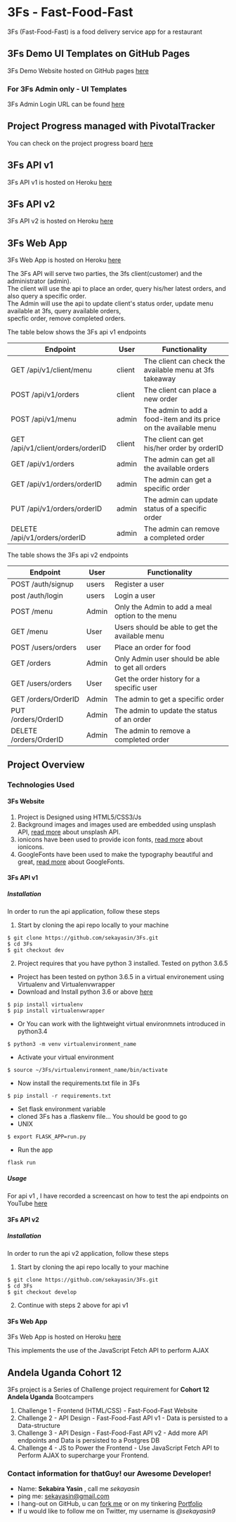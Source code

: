 
# 3Fs - Fast-Food-Fast
3Fs (Fast-Food-Fast) is a food delivery service app for a restaurant

## 3Fs Demo UI Templates on GitHub Pages
3Fs Demo Website hosted on GitHub pages <a href="https://sekayasin.github.io/3Fs/UI">here</a>
### For 3Fs Admin only - UI Templates
3Fs Admin Login URL can be found <a href="https://sekayasin.github.io/3Fs/UI/admin.html">here</a>

## Project Progress managed with PivotalTracker 
You can check on the project progress board <a href="https://www.pivotaltracker.com/n/projects/2195804">here</a>

## 3Fs API v1
3Fs API v1 is hosted on Heroku <a href="https://sekayasin-3fs-api.herokuapp.com/">here</a>

## 3Fs API v2
3Fs API v2 is hosted on Heroku [here](https://sekayasin-3fs-apiv2.herokuapp.com)

## 3Fs Web App
3Fs Web App is hosted on Heroku [here](https://sekayasin-3fs-webapp.herokuapp.com)

The 3Fs API will serve two parties, the 3fs client(customer) and the administrator (admin).\
The client will use the api to place an order, query his/her latest orders, and also query a specific order.\
The Admin will use the api to update client's status order, update menu available at 3fs, query available orders,\
specfic order, remove completed orders.
 
The table below shows the 3Fs api v1 endpoints

| Endpoint | User | Functionality |
| --- | --- | --- |
| GET /api/v1/client/menu | client | The client can check the available menu at 3fs takeaway |
| POST /api/v1/orders | client | The client can place a new order |
| POST /api/v1/menu | admin | The admin to add a food-item and its price on the available menu |
| GET /api/v1/client/orders/orderID | client | The client can get his/her order by orderID |
| GET /api/v1/orders | admin | The admin can get all the available orders |
| GET /api/v1/orders/orderID | admin | The admin can get a specific order |
| PUT /api/v1/orders/orderID | admin | The admin can update status of a specific order |
| DELETE /api/v1/orders/orderID | admin | The admin can remove a completed order |

The table shows the 3Fs api v2 endpoints

| Endpoint | User | Functionality |
| --- | --- | --- |
| POST /auth/signup | users | Register a user |
| post /auth/login | users | Login a user |
| POST /menu | Admin | Only the Admin to add a meal option to the menu |
| GET /menu | User | Users should be able to get the available menu |
| POST /users/orders | user | Place an order for food |
| GET /orders | Admin | Only Admin user should be able to get all orders |
| GET /users/orders | User | Get the order history for a specific user |
| GET /orders/OrderID | Admin | The admin to get a specific order |
| PUT /orders/OrderID | Admin | The admin to update the status of an order |
| DELETE /orders/OrderID | Admin | The admin to remove a completed order |
   
## Project Overview
### Technologies Used
#### 3Fs Website
1. Project is Designed using HTML5/CSS3/Js
2. Background images and images used are embedded using unsplash API, <a href="https://source.unsplash.com/">read more</a> about unsplash API.
3. ionicons have been used to provide icon fonts, <a href="https://ionicons.com/">read more</a> about ionicons.
4. GoogleFonts have been used to make the typography beautiful and great, <a href="https://fonts.google.com/">read more</a> about GoogleFonts. 

#### 3Fs API v1
##### Installation
In order to run the api application, follow these steps
1. Start by cloning the api repo locally to your machine
```
$ git clone https://github.com/sekayasin/3Fs.git
$ cd 3Fs
$ git checkout dev
```
2. Project requires that you have python 3 installed. Tested on python 3.6.5
- Project has been tested on python 3.6.5 in a virtual environement using Virtualenv and Virtualenvwrapper
- Download and Install python 3.6 or above [here](https://www.python.org/downloads/)
```
$ pip install virtualenv
$ pip install virtualenvwrapper
```
- Or You can work with the lightweight virtual environmnets introduced in python3.4
```
$ python3 -m venv virtualenvironment_name
```
- Activate your virtual environment
```
$ source ~/3Fs/virtualenvironment_name/bin/activate
```
- Now install the requirements.txt file in 3Fs
```
$ pip install -r requirements.txt
```
- Set flask environment variable
- cloned 3Fs has a .flaskenv file... You should be good to go
- UNIX
```
$ export FLASK_APP=run.py
```
- Run the app
```
flask run
``` 
##### Usage
For api v1 , I have recorded a screencast on how to test the api endpoints on YouTube [here](https://www.youtube.com/watch?v=lGi0FNqr_Ps)

#### 3Fs API v2
##### Installation
In order to run the api v2 application, follow these steps
1. Start by cloning the api repo locally to your machine
```
$ git clone https://github.com/sekayasin/3Fs.git
$ cd 3Fs
$ git checkout develop
```
2. Continue with steps 2 above for api v1

#### 3Fs Web App
3Fs Web App is hosted on Heroku [here](https://sekayasin-3fs-webapp.herokuapp.com)

This implements the use of the JavaScript Fetch API to perform AJAX

## Andela Uganda Cohort 12
3Fs project is a Series of Challenge project requirement for **Cohort 12 Andela Uganda** Bootcampers
1. Challenge 1 - Frontend (HTML/CSS) - Fast-Food-Fast Website
2. Challenge 2 - API Design - Fast-Food-Fast API v1 - Data is persisted to a Data-structure
3. Challenge 3 - API Design - Fast-Food-Fast API v2 - Add more API endpoints and Data is persisted to a Postgres DB
4. Challenge 4 - JS to Power the Frontend - Use JavaScript Fetch API to Perform AJAX to supercharge your Frontend.

### Contact information for thatGuy! our Awesome Developer!
- Name: **Sekabira Yasin** , call me *sekayasin*
- ping me: sekayasin@gmail.com
- I hang-out on GitHub, u can <a href="https://github.com/sekayasin">fork me</a> or on my tinkering <a href="https://sekayasin.me/">Portfolio</a>
- If u would like to follow me on Twitter, my username is *@sekayasin9*
